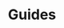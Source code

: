 ---
title: "Guides"
linkTitle: "Guides"
weight: 30
aliases: [/docs/how-tos,/docs/concepts/workflow,/docs/concepts/modes]
simple_list: true
---